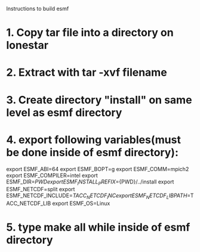 Instructions to build esmf
# 1. Copy tar file into a directory on lonestar
# 2. Extract with tar -xvf filename
# 3. Create directory "install" on same level as esmf directory
# 4. export following variables(must be done inside of esmf directory):
export ESMF_ABI=64
export ESMF_BOPT=g
export ESMF_COMM=mpich2
export ESMF_COMPILER=intel
export ESMF_DIR=${PWD}
export ESMF_INSTALL_PREFIX=${PWD}/../install
export ESMF_NETCDF=split
export ESMF_NETCDF_INCLUDE=$TACC_NETCDF_INC
export ESMF_NETCDF_LIBPATH=$TACC_NETCDF_LIB
export ESMF_OS=Linux
# 5. type make all while inside of esmf directory

